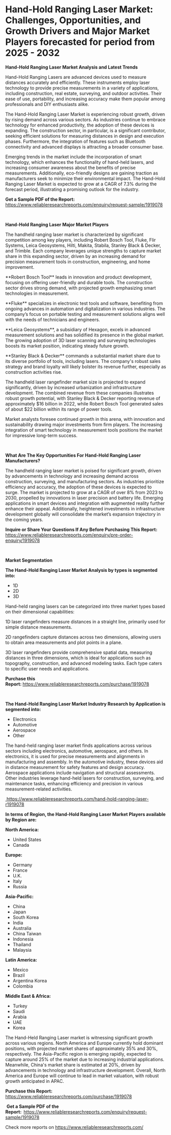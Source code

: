 <p><h1>Hand-Hold Ranging Laser Market: Challenges, Opportunities, and Growth Drivers and Major Market Players forecasted for period from 2025 - 2032</h1></p><p><strong>Hand-Hold Ranging Laser Market Analysis and Latest Trends</strong></p>
<p><p>Hand-Hold Ranging Lasers are advanced devices used to measure distances accurately and efficiently. These instruments employ laser technology to provide precise measurements in a variety of applications, including construction, real estate, surveying, and outdoor activities. Their ease of use, portability, and increasing accuracy make them popular among professionals and DIY enthusiasts alike.</p><p>The Hand-Hold Ranging Laser Market is experiencing robust growth, driven by rising demand across various sectors. As industries continue to embrace technology for enhanced productivity, the adoption of these devices is expanding. The construction sector, in particular, is a significant contributor, seeking efficient solutions for measuring distances in design and execution phases. Furthermore, the integration of features such as Bluetooth connectivity and advanced displays is attracting a broader consumer base.</p><p>Emerging trends in the market include the incorporation of smart technology, which enhances the functionality of hand-held lasers, and increasing consumer awareness about the benefits of precise measurements. Additionally, eco-friendly designs are gaining traction as manufacturers seek to minimize their environmental impact. The Hand-Hold Ranging Laser Market is expected to grow at a CAGR of 7.3% during the forecast period, illustrating a promising outlook for the industry.</p></p>
<p><strong>Get a Sample PDF of the Report:&nbsp;</strong> <a href="https://www.reliableresearchreports.com/enquiry/request-sample/1919078?utm_campaign=1581&utm_medium=2&utm_source=Github&utm_content=ia&utm_term=14012025&utm_id=hand-hold-ranging-laser">https://www.reliableresearchreports.com/enquiry/request-sample/1919078</a></p>
<p>&nbsp;</p>
<p><strong>Hand-Hold Ranging Laser Major Market Players</strong></p>
<p><p>The handheld ranging laser market is characterized by significant competition among key players, including Robert Bosch Tool, Fluke, Flir Systems, Leica Geosystems, Hilti, Makita, Stabila, Stanley Black & Decker, and Trimble. Each company leverages unique strengths to capture market share in this expanding sector, driven by an increasing demand for precision measurement tools in construction, engineering, and home improvement.</p><p>**Robert Bosch Tool** leads in innovation and product development, focusing on offering user-friendly and durable tools. The construction sector drives strong demand, with projected growth emphasizing smart technologies in measurement.</p><p>**Fluke** specializes in electronic test tools and software, benefiting from ongoing advances in automation and digitalization in various industries. The company’s focus on portable testing and measurement solutions aligns well with the needs of technicians and engineers.</p><p>**Leica Geosystems**, a subsidiary of Hexagon, excels in advanced measurement solutions and has solidified its presence in the global market. The growing adoption of 3D laser scanning and surveying technologies boosts its market position, indicating steady future growth.</p><p>**Stanley Black & Decker** commands a substantial market share due to its diverse portfolio of tools, including lasers. The company's robust sales strategy and brand loyalty will likely bolster its revenue further, especially as construction activities rise.</p><p>The handheld laser rangefinder market size is projected to expand significantly, driven by increased urbanization and infrastructure development. The combined revenue from these companies illustrates robust growth potential, with Stanley Black & Decker reporting revenue of approximately $16 billion in 2022, while Robert Bosch Tool generated sales of about $22 billion within its range of power tools.</p><p>Market analysts foresee continued growth in this arena, with innovation and sustainability drawing major investments from firm players. The increasing integration of smart technology in measurement tools positions the market for impressive long-term success.</p></p>
<p>&nbsp;</p>
<p><strong>What Are The Key Opportunities For Hand-Hold Ranging Laser Manufacturers?</strong></p>
<p><p>The handheld ranging laser market is poised for significant growth, driven by advancements in technology and increasing demand across construction, surveying, and manufacturing sectors. As industries prioritize efficiency and accuracy, the adoption of these devices is expected to surge. The market is projected to grow at a CAGR of over 8% from 2023 to 2030, propelled by innovations in laser precision and battery life. Emerging applications in smart devices and integration with augmented reality further enhance their appeal. Additionally, heightened investments in infrastructure development globally will consolidate the market’s expansion trajectory in the coming years.</p></p>
<p><strong>Inquire or Share Your Questions If Any Before Purchasing This Report:</strong> <a href="https://www.reliableresearchreports.com/enquiry/pre-order-enquiry/1919078?utm_campaign=1581&utm_medium=2&utm_source=Github&utm_content=ia&utm_term=14012025&utm_id=hand-hold-ranging-laser">https://www.reliableresearchreports.com/enquiry/pre-order-enquiry/1919078</a></p>
<p>&nbsp;</p>
<p><strong>Market Segmentation</strong></p>
<p><strong>The Hand-Hold Ranging Laser Market Analysis by types is segmented into:</strong></p>
<p><ul><li>1D</li><li>2D</li><li>3D</li></ul></p>
<p><p>Hand-held ranging lasers can be categorized into three market types based on their dimensional capabilities: </p><p>1D laser rangefinders measure distances in a straight line, primarily used for simple distance measurements. </p><p>2D rangefinders capture distances across two dimensions, allowing users to obtain area measurements and plot points in a plane. </p><p>3D laser rangefinders provide comprehensive spatial data, measuring distances in three dimensions, which is ideal for applications such as topography, construction, and advanced modeling tasks. Each type caters to specific user needs and applications.</p></p>
<p><strong>Purchase this Report:&nbsp;</strong><a href="https://www.reliableresearchreports.com/purchase/1919078?utm_campaign=1581&utm_medium=2&utm_source=Github&utm_content=ia&utm_term=14012025&utm_id=hand-hold-ranging-laser">https://www.reliableresearchreports.com/purchase/1919078</a></p>
<p>&nbsp;</p>
<p><strong>The Hand-Hold Ranging Laser Market Industry Research by Application is segmented into:</strong></p>
<p><ul><li>Electronics</li><li>Automotive</li><li>Aerospace</li><li>Other</li></ul></p>
<p><p>The hand-held ranging laser market finds applications across various sectors including electronics, automotive, aerospace, and others. In electronics, it is used for precise measurements and alignments in manufacturing and assembly. In the automotive industry, these devices aid in distance measurement for safety features and design accuracy. Aerospace applications include navigation and structural assessments. Other industries leverage hand-held lasers for construction, surveying, and maintenance tasks, enhancing efficiency and precision in various measurement-related activities.</p></p>
<p><a href="https://www.reliableresearchreports.com/hand-hold-ranging-laser-r1919078?utm_campaign=1581&utm_medium=2&utm_source=Github&utm_content=ia&utm_term=14012025&utm_id=hand-hold-ranging-laser">&nbsp;https://www.reliableresearchreports.com/hand-hold-ranging-laser-r1919078</a></p>
<p><strong>In terms of Region, the Hand-Hold Ranging Laser Market Players available by Region are:</strong></p>
<p>
    <p> <strong> North America: </strong>
        <ul>
            <li>United States</li>
            <li>Canada</li>
        </ul>
        </p> 
    <p> <strong> Europe: </strong>
        <ul>
            <li>Germany</li>
            <li>France</li>
            <li>U.K.</li>
            <li>Italy</li>
            <li>Russia</li>
        </ul>
        </p> 
    <p> <strong> Asia-Pacific: </strong>
        <ul>
            <li>China</li>
            <li>Japan</li>
            <li>South Korea</li>
            <li>India</li>
            <li>Australia</li>
            <li>China Taiwan</li>
            <li>Indonesia</li>
            <li>Thailand</li>
            <li>Malaysia</li>
        </ul>
        </p> 
    <p> <strong> Latin America: </strong>
        <ul>
            <li>Mexico</li>
            <li>Brazil</li>
            <li>Argentina Korea</li>
            <li>Colombia</li>
        </ul>
        </p> 
    <p> <strong> Middle East & Africa: </strong>
        <ul>
            <li>Turkey</li>
            <li>Saudi</li>
            <li>Arabia</li>
            <li>UAE</li>
            <li>Korea</li>
        </ul>
    </p>
    </p>
<p><p>The Hand-Held Ranging Laser market is witnessing significant growth across various regions. North America and Europe currently hold dominant positions, with projected market shares of approximately 35% and 30%, respectively. The Asia-Pacific region is emerging rapidly, expected to capture around 25% of the market due to increasing industrial applications. Meanwhile, China's market share is estimated at 20%, driven by advancements in technology and infrastructure development. Overall, North America and Europe will continue to lead in market valuation, with robust growth anticipated in APAC.</p></p>
<p><strong>Purchase this Report: </strong><a href="https://www.reliableresearchreports.com/purchase/1919078?utm_campaign=1581&utm_medium=2&utm_source=Github&utm_content=ia&utm_term=14012025&utm_id=hand-hold-ranging-laser">https://www.reliableresearchreports.com/purchase/1919078</a></p>
<p>&nbsp;<strong>Get a Sample PDF of the Report:&nbsp;&nbsp;</strong><a href="https://www.reliableresearchreports.com/enquiry/request-sample/1919078?utm_campaign=1581&utm_medium=2&utm_source=Github&utm_content=ia&utm_term=14012025&utm_id=hand-hold-ranging-laser">https://www.reliableresearchreports.com/enquiry/request-sample/1919078</a></p>
<p><strong></strong></p>
<p>Check more reports on <a href="https://www.reliableresearchreports.com/?utm_campaign=1581&utm_medium=2&utm_source=Github&utm_content=ia&utm_term=14012025&utm_id=hand-hold-ranging-laser">https://www.reliableresearchreports.com/</a></p>